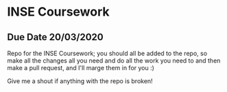 # INSE Coursework
## Due Date 20/03/2020

Repo for the INSE Coursework; you should all be added to the repo, so make all the changes all you need and do all the work you need to and then make a pull request, and I'll marge them in for you :)

Give me a shout if anything with the repo is broken!


